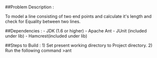 
##Problem Description :

To model a line consisting of two end points and calculate it's length and check for Equality between two lines.

##Dependencies :
    - JDK (1.6 or higher)
    - Apache Ant
    - JUnit (included under lib)
        - Hamcrest(included under lib)

##Steps to Build :
    1) Set present working directory to Project directory.
    2) Run the following command
        >ant






